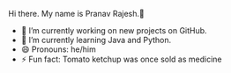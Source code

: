 Hi there. My name is Pranav Rajesh.👋

- 🔭 I’m currently working on new projects on GitHub.
- 🌱 I’m currently learning Java and Python.
- 😄 Pronouns: he/him
- ⚡ Fun fact: Tomato ketchup was once sold as medicine
